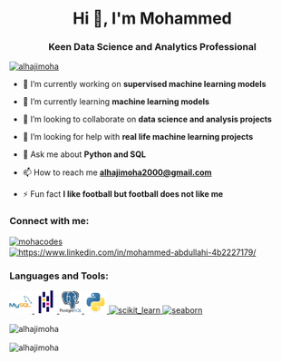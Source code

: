 <h1 align="center">Hi 👋, I'm Mohammed</h1>
<h3 align="center">Keen Data Science and Analytics Professional</h3>

<p align="left"> <a href="https://github.com/ryo-ma/github-profile-trophy"><img src="https://github-profile-trophy.vercel.app/?username=alhajimoha" alt="alhajimoha" /></a> </p>

- 🔭 I’m currently working on **supervised machine learning models**

- 🌱 I’m currently learning **machine learning models**

- 👯 I’m looking to collaborate on **data science and analysis projects**

- 🤝 I’m looking for help with **real life machine learning projects**

- 💬 Ask me about **Python and SQL**

- 📫 How to reach me **alhajimoha2000@gmail.com**

- ⚡ Fun fact **I like football but football does not like me**

<h3 align="left">Connect with me:</h3>
<p align="left">
<a href="https://twitter.com/mohacodes" target="blank"><img align="center" src="https://raw.githubusercontent.com/rahuldkjain/github-profile-readme-generator/master/src/images/icons/Social/twitter.svg" alt="mohacodes" height="30" width="40" /></a>
<a href="https://linkedin.com/in/https://mohammed-abdullahi-4b2227179" target="blank"><img align="center" src="https://raw.githubusercontent.com/rahuldkjain/github-profile-readme-generator/master/src/images/icons/Social/linked-in-alt.svg" alt="https://www.linkedin.com/in/mohammed-abdullahi-4b2227179/" height="30" width="40" /></a>
</p>

<h3 align="left">Languages and Tools:</h3>
<p align="left"> <a href="https://www.mysql.com/" target="_blank" rel="noreferrer"> <img src="https://raw.githubusercontent.com/devicons/devicon/master/icons/mysql/mysql-original-wordmark.svg" alt="mysql" width="40" height="40"/> </a> <a href="https://pandas.pydata.org/" target="_blank" rel="noreferrer"> <img src="https://raw.githubusercontent.com/devicons/devicon/2ae2a900d2f041da66e950e4d48052658d850630/icons/pandas/pandas-original.svg" alt="pandas" width="40" height="40"/> </a> <a href="https://www.postgresql.org" target="_blank" rel="noreferrer"> <img src="https://raw.githubusercontent.com/devicons/devicon/master/icons/postgresql/postgresql-original-wordmark.svg" alt="postgresql" width="40" height="40"/> </a> <a href="https://www.python.org" target="_blank" rel="noreferrer"> <img src="https://raw.githubusercontent.com/devicons/devicon/master/icons/python/python-original.svg" alt="python" width="40" height="40"/> </a> <a href="https://scikit-learn.org/" target="_blank" rel="noreferrer"> <img src="https://upload.wikimedia.org/wikipedia/commons/0/05/Scikit_learn_logo_small.svg" alt="scikit_learn" width="40" height="40"/> </a> <a href="https://seaborn.pydata.org/" target="_blank" rel="noreferrer"> <img src="https://seaborn.pydata.org/_images/logo-mark-lightbg.svg" alt="seaborn" width="40" height="40"/> </a> </p>

<p><img align="center" src="https://github-readme-stats.vercel.app/api/top-langs?username=alhajimoha&show_icons=true&locale=en&layout=compact" alt="alhajimoha" /></p>

<p><img align="center" src="https://github-readme-streak-stats.herokuapp.com/?user=alhajimoha&" alt="alhajimoha" /></p>


